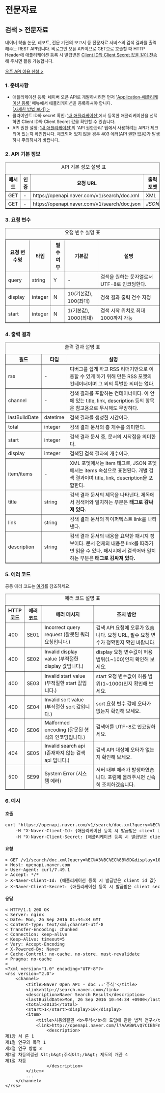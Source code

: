 # 전문자료

<html lang="ko">
<head>
    <title>NAVER Developers - 검색 API 전문자료 검색 개발가이드</title>
    <meta name="description" content="NAVER Developers - 검색 API 전문자료 검색 개발가이드">
</head>
<body>
<div class="con">
    <div class="h_page_area">
        <h2 class="h_page">검색 &gt; 전문자료</h2>
    </div>
    <p class="p_desc">
        네이버 학술 논문, 레포트, 전문 기관의 보고서 등 전문자료 서비스의 검색 결과를 출력해주는 REST API입니다. 비로그인 오픈 API이므로 GET으로 호출할 때 HTTP Header에 애플리케이션
        등록 시 발급받은 <a href="https://developers.naver.com/docs/common/apicall" class="color_p2 underline ">Client ID와 Client Secret 값을 같이 전송</a>해 주시면
        활용 가능합니다.
    </p>
    <div class="buttons2">
        <a class="btn_b_hi3" href="https://developers.naver.com/apps/#/register?defaultScope=search">오픈 API 이용 신청 &gt;</a>
    </div>
    <h3 class="h_sub">1. 준비사항</h3>
    <ul class="list_type1">
        <li>애플리케이션 등록: 네이버 오픈 API로 개발하시려면 먼저 <a href="https://developers.naver.com/apps/#/register?defaultScope=search" class="color_p2 underline">'Application-애플리케이션
            등록'</a> 메뉴에서 애플리케이션을 등록하셔야 합니다. <br>
            <a href="https://developers.naver.com/docs/common/register" class="color_p2 underline">[자세한 방법 보기] &gt;</a></li>
        <li>클라이언트 ID와 secret 확인: <a href="https://developers.naver.com/appinfo" class="color_p2 underline">'내 애플리케이션'</a>에서 등록한 애플리케이션을 선택하면 Client
            ID와 Client Secret 값을 확인할 수 있습니다.
        </li>
        <li>API 권한 설정: <a href="https://developers.naver.com/appinfo" class="color_p2 underline">'내 애플리케이션'</a>의 'API 권한관리' 탭에서 사용하려는 API가 체크되어 있는지
            확인합니다. 체크되어 있지 않을 경우 403 에러(API 권한 없음)가 발생하니 주의하시기 바랍니다.
        </li>
    </ul>
    <h3 class="h_sub">2. API 기본 정보</h3>
    <table border="1" class="tbl_h">
        <caption><span class="blind">API 기본 정보 설명 표</span></caption>
        <colgroup>
            <col>
            <col>
            <col style="width:40%">
            <col>
        </colgroup>
        <thead>
        <tr>
            <th scope="col">메서드</th>
            <th scope="col">인증</th>
            <th scope="col">요청 URL</th>
            <th scope="col">출력 포맷</th>
        </tr>
        </thead>
        <tbody>
        <tr>
            <td class="center">GET</td>
            <td class="center">-</td>
            <td class="left">https://openapi.naver.com/v1/search/doc.xml</td>
            <td class="center">XML</td>
        </tr>
        <tr>
            <td class="center">GET</td>
            <td class="center">-</td>
            <td class="left">https://openapi.naver.com/v1/search/doc.json</td>
            <td class="center"><em class="color_p3">JSON</em></td>
        </tr>
        </tbody>
    </table>
    <h3 class="h_sub">3. 요청 변수</h3>
    <table border="1" class="tbl_h">
        <caption><span class="blind">요청 변수 설명 표</span></caption>
        <colgroup>
            <col>
            <col>
            <col>
            <col>
            <col style="width:40%">
        </colgroup>
        <thead>
        <tr>
            <th scope="col">요청 변수명</th>
            <th scope="col">타입</th>
            <th scope="col">필수 여부</th>
            <th scope="col">기본값</th>
            <th scope="col">설명</th>
        </tr>
        </thead>
        <tbody>
        <tr>
            <td class="center">query</td>
            <td class="center">string</td>
            <td class="center">Y</td>
            <td class="center">-</td>
            <td class="left">검색을 원하는 문자열로서 UTF-8로 인코딩한다.</td>
        </tr>
        <tr>
            <td class="center">display</td>
            <td class="center">integer</td>
            <td class="center">N</td>
            <td class="center">10(기본값), 100(최대)</td>
            <td class="left">검색 결과 출력 건수 지정</td>
        </tr>
        <tr>
            <td class="center">start</td>
            <td class="center">integer</td>
            <td class="center">N</td>
            <td class="center">1(기본값), 1000(최대)</td>
            <td class="left">검색 시작 위치로 최대 1000까지 가능</td>
        </tr>
        </tbody>
    </table>
    <h3 class="h_sub">4. 출력 결과</h3>
    <table border="1" class="tbl_h">
        <caption><span class="blind">출력 결과 설명 표</span></caption>
        <colgroup>
            <col>
            <col>
            <col style="width:60%">
        </colgroup>
        <thead>
        <tr>
            <th scope="col">필드</th>
            <th scope="col">타입</th>
            <th scope="col">설명</th>
        </tr>
        </thead>
        <tbody>
        <tr>
            <td class="center">rss</td>
            <td class="center">-</td>
            <td class="left">디버그를 쉽게 하고 RSS 리더기만으로 이용할 수 있게 하기 위해 만든 RSS 포맷의 컨테이너이며 그 외의 특별한 의미는 없다.</td>
        </tr>
        <tr>
            <td class="center">channel</td>
            <td class="center">-</td>
            <td class="left">검색 결과를 포함하는 컨테이너이다. 이 안에 있는 title, link, description 등의 항목은 참고용으로 무시해도 무방하다.</td>
        </tr>
        <tr>
            <td class="center">lastBuildDate</td>
            <td class="center">datetime</td>
            <td class="left">검색 결과를 생성한 시간이다.</td>
        </tr>
        <tr>
            <td class="center">total</td>
            <td class="center">integer</td>
            <td class="left">검색 결과 문서의 총 개수를 의미한다.</td>
        </tr>
        <tr>
            <td class="center">start</td>
            <td class="center">integer</td>
            <td class="left">검색 결과 문서 중, 문서의 시작점을 의미한다.</td>
        </tr>
        <tr>
            <td class="center">display</td>
            <td class="center">integer</td>
            <td class="left">검색된 검색 결과의 개수이다.</td>
        </tr>
        <tr>
            <td class="center">item/items</td>
            <td class="center">-</td>
            <td class="left">XML 포멧에서는 item 태그로, JSON 포멧에서는 items 속성으로 표현된다. 개별 검색 결과이며 title, link, description을 포함한다.</td>
        </tr>
        <tr>
            <td class="center">title</td>
            <td class="center">string</td>
            <td class="left">검색 결과 문서의 제목을 나타낸다. 제목에서 검색어와 일치하는 부분은 <strong>태그로 감싸져 있다.</strong></td>
        </tr>
        <tr>
            <td class="center">link</td>
            <td class="center">string</td>
            <td class="left">검색 결과 문서의 하이퍼텍스트 link를 나타낸다.</td>
        </tr>
        <tr>
            <td class="center">description</td>
            <td class="center">string</td>
            <td class="left">검색 결과 문서의 내용을 요약한 패시지 정보이다. 문서 전체의 내용은 link를 따라가면 읽을 수 있다. 패시지에서 검색어와 일치하는 부분은 <strong>태그로
                감싸져 있다.</strong></td>
        </tr>
        </tbody>
    </table>
    <h3 class="h_sub">5. 에러 코드 </h3>
    <div class="p_desc"> 공통 에러 코드는 <a href="/docs/common/common_error" class="color_p2 underline">여기</a>를 참조하세요.</div>
    <table border="1" class="tbl_h">
        <caption><span class="blind">에러 코드 설명 표</span></caption>
        <colgroup>
            <col style="width:10%">
            <col style="width:10%">
            <col>
            <col>
        </colgroup>
        <thead>
        <tr>
            <th scope="col">HTTP 코드</th>
            <th scope="col">에러 코드</th>
            <th scope="col">에러 메시지</th>
            <th scope="col">조치 방안</th>
        </tr>
        </thead>
        <tbody>
        <tr>
            <td class="center color_p3">400</td>
            <td class="center">SE01</td>
            <td class="left">Incorrect query request (잘못된 쿼리요청입니다.)</td>
            <td class="left">검색 API 요청에 오류가 있습니다. 요청 URL, 필수 요청 변수가 정확한지 확인 바랍니다.</td>
        </tr>
        <tr>
            <td class="center color_p3">400</td>
            <td class="center">SE02</td>
            <td class="left">Invalid display value (부적절한 display 값입니다.)</td>
            <td class="left">display 요청 변수값이 허용 범위(1~100)인지 확인해 보세요.</td>
        </tr>
        <tr>
            <td class="center color_p3">400</td>
            <td class="center">SE03</td>
            <td class="left">Invalid start value (부적절한 start 값입니다.)</td>
            <td class="left">start 요청 변수값이 허용 범위(1~1000)인지 확인해 보세요.</td>
        </tr>
        <tr>
            <td class="center color_p3">400</td>
            <td class="center">SE04</td>
            <td class="left">Invalid sort value (부적절한 sort 값입니다.)</td>
            <td class="left">sort 요청 변수 값에 오타가 없는지 확인해 보세요.</td>
        </tr>
        <tr>
            <td class="center color_p3">400</td>
            <td class="center">SE06</td>
            <td class="left">Malformed encoding (잘못된 형식의 인코딩입니다.)</td>
            <td class="left">검색어를 UTF-8로 인코딩하세요.</td>
        </tr>
        <tr>
            <td class="center color_p3">404</td>
            <td class="center">SE05</td>
            <td class="left">Invalid search api (존재하지 않는 검색 api 입니다.)</td>
            <td class="left">검색 API 대상에 오타가 없는지 확인해 보세요.</td>
        </tr>
        <tr>
            <td class="center color_p3">500</td>
            <td class="center">SE99</td>
            <td class="left">System Error (시스템 에러)</td>
            <td class="left">서버 내부 에러가 발생하였습니다. 포럼에 올려주시면 신속히 조치하겠습니다.</td>
        </tr>
        </tbody>
    </table>
    <h3 class="h_sub">6. 예시</h3>
    <h4 class="h_subsub">호출</h4>
    <div class="code_area">
<pre class="prettyprint">
curl "https://openapi.naver.com/v1/search/doc.xml?query=%EC%A3%BC%EC%8B%9D&display=10&start=1" \
    -H "X-Naver-Client-Id: {애플리케이션 등록 시 발급받은 client id 값}" \
    -H "X-Naver-Client-Secret: {애플리케이션 등록 시 발급받은 client secret 값}" -v
</pre>
    </div>
    <h4 class="h_subsub">요청</h4>
    <div class="code_area">
<pre class="prettyprint">
> GET /v1/search/doc.xml?query=%EC%A3%BC%EC%8B%9D&display=10&start=1 HTTP/1.1
> Host: openapi.naver.com
> User-Agent: curl/7.49.1
> Accept: */*
> X-Naver-Client-Id: {애플리케이션 등록 시 발급받은 client id 값}
> X-Naver-Client-Secret: {애플리케이션 등록 시 발급받은 client secret 값}
</pre>
    </div>
    <h4 class="h_subsub">응답</h4>
    <div class="code_area">
<pre class="prettyprint">
< HTTP/1.1 200 OK
< Server: nginx
< Date: Mon, 26 Sep 2016 01:44:34 GMT
< Content-Type: text/xml;charset=utf-8
< Transfer-Encoding: chunked
< Connection: keep-alive
< Keep-Alive: timeout=5
< Vary: Accept-Encoding
< X-Powered-By: Naver
< Cache-Control: no-cache, no-store, must-revalidate
< Pragma: no-cache
<
&lt;?xml version=&quot;1.0&quot; encoding=&quot;UTF-8&quot;?&gt;
&lt;rss version=&quot;2.0&quot;&gt;
    &lt;channel&gt;
        &lt;title&gt;Naver Open API - doc ::'&#xc8fc;&#xc2dd;'&lt;/title&gt;
        &lt;link&gt;http://search.naver.com&lt;/link&gt;
        &lt;description&gt;Naver Search Result&lt;/description&gt;
        &lt;lastBuildDate&gt;Mon, 26 Sep 2016 10:44:34 +0900&lt;/lastBuildDate&gt;
        &lt;total&gt;20135&lt;/total&gt;
        &lt;start&gt;1&lt;/start&gt;&lt;display&gt;10&lt;/display&gt;
        &lt;item&gt;
            &lt;title&gt;&#xcc28;&#xb4f1;&#xc758;&#xacb0;&#xad8c; &lt;b&gt;&#xc8fc;&#xc2dd;&lt;/b&gt;&#xc758; &#xb3c4;&#xc785;&#xc5d0; &#xad00;&#xd55c; &#xbc95;&#xc801; &#xc5f0;&#xad6c;&lt;/title&gt;
            &lt;link&gt;http://openapi.naver.com/l?AAABWLvQ7CIBhFn+brSFrAtgwM9M/FxUQHJ0OASlOhltCqby8mJzcnNznrZsKXQ9+CINC0f6kbYF1mgxm5jfEFRAAeElJJbdykkJe7CUgtLp37ZN7IWw9k0Iu6TxpIV9Q4x4ywIou8oBWtDxSnZVXmeF72txN9tOd1TfVsn+oSxVbOn+Por6n9Af4ULeGQAAAA&lt;/link&gt;
                &lt;description&gt;
&#xc81c;1&#xc7a5; &#xc11c; &#xb860; 1
&#xc81c;1&#xc808; &#xc5f0;&#xad6c;&#xc758; &#xbaa9;&#xc801; 1
&#xc81c;2&#xc808; &#xc5f0;&#xad6c; &#xbc29;&#xbc95; 3
&#xc81c;2&#xc7a5; &#xcc28;&#xb4f1;&#xc758;&#xacb0;&#xad8c; &amp;lt;b&amp;gt;&#xc8fc;&#xc2dd;&amp;lt;/b&amp;gt; &#xc81c;&#xb3c4;&#xc758; &#xac1c;&#xad00; 4
&#xc81c;1&#xc808; &#xcc28;&#xb4f1;
                &lt;/description&gt;
        &lt;/item&gt;
        ...
    &lt;/channel&gt;
&lt;/rss&gt;
</pre>
    </div>
    <br>
    <br>
    <br>
    <br>
</div>
</body>
</html>